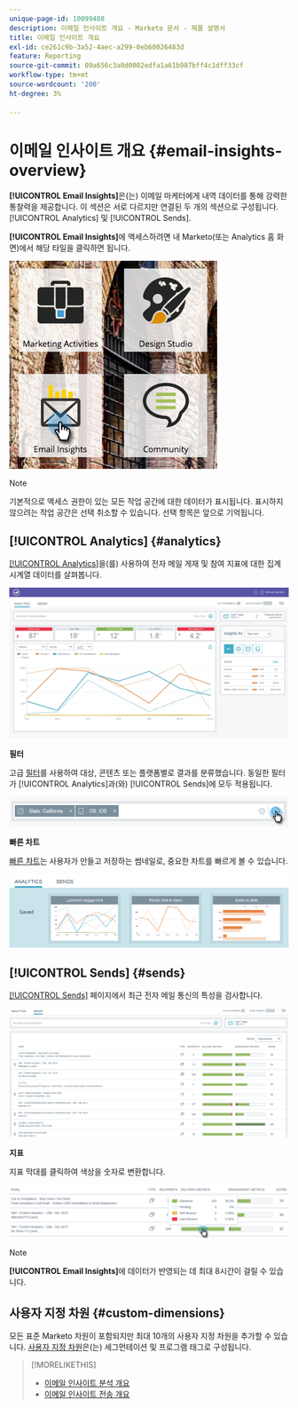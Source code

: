 ```yaml
---
unique-page-id: 10099408
description: 이메일 인사이트 개요 - Marketo 문서 - 제품 설명서
title: 이메일 인사이트 개요
exl-id: ce261c9b-3a52-4aec-a299-0eb60026483d
feature: Reporting
source-git-commit: 09a656c3a0d0002edfa1a61b987bff4c1dff33cf
workflow-type: tm+mt
source-wordcount: '200'
ht-degree: 3%

---
```


# 이메일 인사이트 개요 {#email-insights-overview}

**[!UICONTROL Email Insights]**&#x200B;은(는) 이메일 마케터에게 내역 데이터를 통해 강력한 통찰력을 제공합니다. 이 섹션은 서로 다르지만 연결된 두 개의 섹션으로 구성됩니다. [!UICONTROL Analytics] 및 [!UICONTROL Sends].

**[!UICONTROL Email Insights]**&#x200B;에 액세스하려면 내 Marketo(또는 Analytics 홈 화면)에서 해당 타일을 클릭하면 됩니다.

![](assets/icon.png)

>[!NOTE]
>
>기본적으로 액세스 권한이 있는 모든 작업 공간에 대한 데이터가 표시됩니다. 표시하지 않으려는 작업 공간은 선택 취소할 수 있습니다. 선택 항목은 앞으로 기억됩니다.

## [!UICONTROL Analytics] {#analytics}

[[!UICONTROL Analytics]](/help/marketo/product-docs/reporting/email-insights/email-insights-analytics-overview.md)을(를) 사용하여 전자 메일 게재 및 참여 지표에 대한 집계 시계열 데이터를 살펴봅니다.

![](assets/emailanalytics.jpg)

**필터**

고급 [필터](/help/marketo/product-docs/reporting/email-insights/filtering-in-email-insights.md)를 사용하여 대상, 콘텐츠 또는 플랫폼별로 결과를 분류했습니다. 동일한 필터가 [!UICONTROL Analytics]과(와) [!UICONTROL Sends]에 모두 적용됩니다.

![](assets/filter.png)

**빠른 차트**

[빠른 차트](/help/marketo/product-docs/reporting/email-insights/email-insights-quick-charts.md)는 사용자가 만들고 저장하는 썸네일로, 중요한 차트를 빠르게 볼 수 있습니다.

![](assets/three.png)

## [!UICONTROL Sends] {#sends}

[[!UICONTROL Sends]](/help/marketo/product-docs/reporting/email-insights/email-insights-sends-overview.md) 페이지에서 최근 전자 메일 통신의 특성을 검사합니다.

![](assets/two.png)

**지표**

지표 막대를 클릭하여 색상을 숫자로 변환합니다.

![](assets/delivery-metrics.png)

>[!NOTE]
>
>**[!UICONTROL Email Insights]**&#x200B;에 데이터가 반영되는 데 최대 8시간이 걸릴 수 있습니다.

## 사용자 지정 차원 {#custom-dimensions}

모든 표준 Marketo 차원이 포함되지만 최대 10개의 사용자 지정 차원을 추가할 수 있습니다. [사용자 지정 차원](/help/marketo/product-docs/reporting/email-insights/custom-dimensions-for-email-insights.md)은(는) 세그먼테이션 및 프로그램 태그로 구성됩니다.

>[!MORELIKETHIS]
>
>* [이메일 인사이트 분석 개요](/help/marketo/product-docs/reporting/email-insights/email-insights-analytics-overview.md)
>* [이메일 인사이트 전송 개요](/help/marketo/product-docs/reporting/email-insights/email-insights-sends-overview.md)
